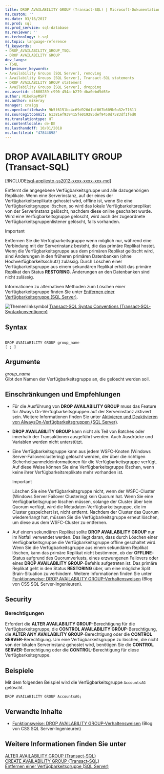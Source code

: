 ```yaml
---
title: DROP AVAILABILITY GROUP (Transact-SQL) | Microsoft-Dokumentation
ms.custom: ''
ms.date: 03/16/2017
ms.prod: sql
ms.prod_service: sql-database
ms.reviewer: ''
ms.technology: t-sql
ms.topic: language-reference
f1_keywords:
- DROP_AVAILABILITY_GROUP_TSQL
- DROP AVAILABILITY GROUP
dev_langs:
- TSQL
helpviewer_keywords:
- Availability Groups [SQL Server], removing
- Availability Groups [SQL Server], Transact-SQL statements
- DROP AVAILABILITY GROUP statement
- Availability Groups [SQL Server], dropping
ms.assetid: c1600289-c990-454a-b279-dba0ebd5d63e
author: MikeRayMSFT
ms.author: mikeray
manager: craigg
ms.openlocfilehash: 9b5f6151bc4c69d926d1bf067b609b0a32e71611
ms.sourcegitcommit: 61381ef939415fe019285def9450d7583df1fed0
ms.translationtype: HT
ms.contentlocale: de-DE
ms.lasthandoff: 10/01/2018
ms.locfileid: "47844898"
---
```

# <a name="drop-availability-group-transact-sql"></a>DROP AVAILABILITY GROUP (Transact-SQL)
[!INCLUDE[tsql-appliesto-ss2012-xxxx-xxxx-xxx-md](../../includes/tsql-appliesto-ss2012-xxxx-xxxx-xxx-md.md)]

  Entfernt die angegebene Verfügbarkeitsgruppe und alle dazugehörigen Replikate. Wenn eine Serverinstanz, auf der eines der Verfügbarkeitsreplikate gehostet wird, offline ist, wenn Sie eine Verfügbarkeitsgruppe löschen, so wird das lokale Verfügbarkeitsreplikat von der Serverinstanz gelöscht, nachdem diese online geschaltet wurde. Wird eine Verfügbarkeitsgruppe gelöscht, wird auch der zugeordnete Verfügbarkeitsgruppenlistener gelöscht, falls vorhanden.  
  
> [!IMPORTANT]  
>  Entfernen Sie die Verfügbarkeitsgruppe wenn möglich nur, während eine Verbindung mit der Serverinstanz besteht, die das primäre Replikat hostet. Wenn die Verfügbarkeitsgruppe aus dem primären Replikat gelöscht wird, sind Änderungen in den früheren primären Datenbanken (ohne Hochverfügbarkeitsschutz) zulässig. Durch Löschen einer Verfügbarkeitsgruppe aus einem sekundären Replikat erhält das primäre Replikat den Status **RESTORING**. Änderungen an den Datenbanken sind nicht zulässig.  
  
 Informationen zu alternativen Methoden zum Löschen einer Verfügbarkeitsgruppe finden Sie unter [Entfernen einer Verfügbarkeitsgruppe &#40;SQL Server&#41;](../../database-engine/availability-groups/windows/remove-an-availability-group-sql-server.md).  
  
 ![Themenlinksymbol](../../database-engine/configure-windows/media/topic-link.gif "Topic link icon") [Transact-SQL Syntax Conventions (Transact-SQL-Syntaxkonventionen)](../../t-sql/language-elements/transact-sql-syntax-conventions-transact-sql.md)  
  
## <a name="syntax"></a>Syntax  
  
```  
  
DROP AVAILABILITY GROUP group_name   
[ ; ]  
```  
  
## <a name="arguments"></a>Argumente  
 *group_name*  
 Gibt den Namen der Verfügbarkeitsgruppe an, die gelöscht werden soll.  
  
## <a name="limitations-and-recommendations"></a>Einschränkungen und Empfehlungen  
  
-   Für die Ausführung von **DROP AVAILABILITY GROUP** muss das Feature für Always On-Verfügbarkeitsgruppen auf der Serverinstanz aktiviert sein. Weitere Informationen finden Sie unter [Aktivieren und Deaktivieren von AlwaysOn-Verfügbarkeitsgruppen &#40;SQL Server&#41;](../../database-engine/availability-groups/windows/enable-and-disable-always-on-availability-groups-sql-server.md).  
  
-   **DROP AVAILABILITY GROUP** kann nicht als Teil von Batches oder innerhalb der Transaktionen ausgeführt werden. Auch Ausdrücke und Variablen werden nicht unterstützt.  
  
-   Eine Verfügbarkeitsgruppe kann aus jedem WSFC-Knoten (Windows Server-Failoverclustering) gelöscht werden, der über die richtigen Sicherheitsanmeldeinformationen für die Verfügbarkeitsgruppe verfügt. Auf diese Weise können Sie eine Verfügbarkeitsgruppe löschen, wenn keine ihrer Verfügbarkeitsreplikate mehr vorhanden ist.  
  
    > [!IMPORTANT]  
    >  Löschen Sie eine Verfügbarkeitsgruppe nicht, wenn der WSFC-Cluster (Windows Server Failover Clustering) kein Quorum hat. Wenn Sie eine Verfügbarkeitsgruppe löschen müssen, solange der Cluster über kein Quorum verfügt, wird die Metadaten-Verfügbarkeitsgruppe, die im Cluster gespeichert ist, nicht entfernt. Nachdem der Cluster das Quorum wiedererlangt hat, müssen Sie die Verfügbarkeitsgruppe erneut löschen, um diese aus dem WSFC-Cluster zu entfernen.  
  
-   Auf einem sekundären Replikat sollte **DROP AVAILABILITY GROUP** nur im Notfall verwendet werden. Das liegt daran, dass durch Löschen einer Verfügbarkeitsgruppe die Verfügbarkeitsgruppe offline geschaltet wird. Wenn Sie die Verfügbarkeitsgruppe aus einem sekundären Replikat löschen, kann das primäre Replikat nicht bestimmen, ob der **OFFLINE**-Status aufgrund des Quorumverlusts, eines erzwungenen Failovers oder eines **DROP AVAILABILITY GROUP**-Befehls aufgetreten ist. Das primäre Replikat geht in den Status **RESTORING** über, um eine mögliche Split Brain-Situation zu verhindern. Weitere Informationen finden Sie unter [Funktionsweise: DROP AVAILABILITY GROUP-Verhaltensweisen](http://blogs.msdn.com/b/psssql/archive/2012/06/13/how-it-works-drop-availability-group-behaviors.aspx) (Blog von CSS SQL Server-Ingenieuren).  
  
## <a name="security"></a>Security  
  
### <a name="permissions"></a>Berechtigungen  
 Erfordert die **ALTER AVAILABILITY GROUP**-Berechtigung für die Verfügbarkeitsgruppe, die **CONTROL AVAILABILITY GROUP**-Berechtigung, die **ALTER ANY AVAILABILITY GROUP**-Berechtigung oder die **CONTROL SERVER**-Berechtigung. Um eine Verfügbarkeitsgruppe zu löschen, die nicht von der lokalen Serverinstanz gehostet wird, benötigen Sie die **CONTROL SERVER**-Berechtigung oder die **CONTROL**-Berechtigung für diese Verfügbarkeitsgruppe.  
  
## <a name="examples"></a>Beispiele  
 Mit dem folgenden Beispiel wird die Verfügbarkeitsgruppe `AccountsAG` gelöscht.  
  
```  
DROP AVAILABILITY GROUP AccountsAG;  
```  
  
##  <a name="RelatedContent"></a> Verwandte Inhalte  
  
-   [Funktionsweise: DROP AVAILABILITY GROUP-Verhaltensweisen](http://blogs.msdn.com/b/psssql/archive/2012/06/13/how-it-works-drop-availability-group-behaviors.aspx) (Blog von CSS SQL Server-Ingenieuren)  
  
## <a name="see-also"></a>Weitere Informationen finden Sie unter  
 [ALTER AVAILABILITY GROUP &#40;Transact-SQL&#41;](../../t-sql/statements/alter-availability-group-transact-sql.md)   
 [CREATE AVAILABILITY GROUP &#40;Transact-SQL&#41;](../../t-sql/statements/create-availability-group-transact-sql.md)   
 [Entfernen einer Verfügbarkeitsgruppe &#40;SQL Server&#41;](../../database-engine/availability-groups/windows/remove-an-availability-group-sql-server.md)  
  
  
